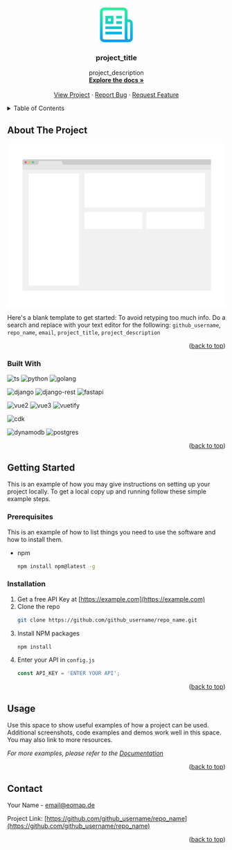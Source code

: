 <!-- PROJECT LOGO -->
<br id="readme-top"/>
<div align="center">
  <a href="https://github.com/github_username/repo_name">
    <img src="docs/images/logo.png" alt="Logo" width="80" height="80">
  </a>

<h3 align="center">project_title</h3>

  <p align="center">
    project_description
    <br />
    <a href="https://github.com/github_username/repo_name"><strong>Explore the docs »</strong></a>
    <br />
    <br />
    <a href="https://github.com/github_username/repo_name">View Project</a>
    ·
    <a href="https://github.com/github_username/repo_name/issues">Report Bug</a>
    ·
    <a href="https://github.com/github_username/repo_name/issues">Request Feature</a>
  </p>
</div>



<!-- TABLE OF CONTENTS -->
<details>
  <summary>Table of Contents</summary>
  <ol>
    <li>
      <a href="#about-the-project">About The Project</a>
      <ul>
        <li><a href="#built-with">Built With</a></li>
      </ul>
    </li>
    <li>
      <a href="#getting-started">Getting Started</a>
      <ul>
        <li><a href="#prerequisites">Prerequisites</a></li>
        <li><a href="#installation">Installation</a></li>
      </ul>
    </li>
    <li><a href="#usage">Usage</a></li>
  </ol>
</details>



<!-- ABOUT THE PROJECT -->
## About The Project

[![Product Name Screen Shot][product-screenshot]](https://example.com)

Here's a blank template to get started: To avoid retyping too much info. Do a search and replace with your text editor for the following: `github_username`, `repo_name`, `email`, `project_title`, `project_description`

<p align="right">(<a href="#readme-top">back to top</a>)</p>



### Built With

![ts][ts]
![python][python]
![golang][golang]

![django][django]
![django-rest][django-rest]
![fastapi][fastapi]

![vue2][vue2]
![vue3][vue3]
![vuetify][vuetify]

![cdk][cdk]

![dynamodb][dynamodb]
![postgres][postgres]


<p align="right">(<a href="#readme-top">back to top</a>)</p>



<!-- GETTING STARTED -->
## Getting Started

This is an example of how you may give instructions on setting up your project locally.
To get a local copy up and running follow these simple example steps.

### Prerequisites

This is an example of how to list things you need to use the software and how to install them.
* npm
  ```sh
  npm install npm@latest -g
  ```

### Installation

1. Get a free API Key at [https://example.com](https://example.com)
2. Clone the repo
   ```sh
   git clone https://github.com/github_username/repo_name.git
   ```
3. Install NPM packages
   ```sh
   npm install
   ```
4. Enter your API in `config.js`
   ```js
   const API_KEY = 'ENTER YOUR API';
   ```

<p align="right">(<a href="#readme-top">back to top</a>)</p>



<!-- USAGE EXAMPLES -->
## Usage

Use this space to show useful examples of how a project can be used. Additional screenshots, code examples and demos work well in this space. You may also link to more resources.

_For more examples, please refer to the [Documentation](https://example.com)_

<p align="right">(<a href="#readme-top">back to top</a>)</p>



<!-- CONTACT -->
## Contact

Your Name - email@eomap.de

Project Link: [https://github.com/github_username/repo_name](https://github.com/github_username/repo_name)

<p align="right">(<a href="#readme-top">back to top</a>)</p>


<!-- MARKDOWN LINKS & IMAGES -->
<!-- https://www.markdownguide.org/basic-syntax/#reference-style-links -->
[django]: https://img.shields.io/badge/django-%23092E20.svg?style=for-the-badge&logo=django&logoColor=white
[django-rest]: https://img.shields.io/badge/DJANGO-REST-ff1709?style=for-the-badge&logo=django&logoColor=white&color=ff1709&labelColor=gray
[fastapi]: https://img.shields.io/badge/FastAPI-005571?style=for-the-badge&logo=fastapi
[vue2]: https://img.shields.io/badge/vue_2-%2335495e.svg?style=for-the-badge&logo=vuedotjs&logoColor=%234FC08D
[vue3]: https://img.shields.io/badge/vue_3-%2335495e.svg?style=for-the-badge&logo=vuedotjs&logoColor=%234FC08D
[vuetify]: https://img.shields.io/badge/Vuetify-1867C0?style=for-the-badge&logo=vuetify&logoColor=AEDDFF
[ts]: https://img.shields.io/badge/typescript-%23007ACC.svg?style=for-the-badge&logo=typescript&logoColor=white
[python]: https://img.shields.io/badge/python-3670A0?style=for-the-badge&logo=python&logoColor=ffdd54
[cdk]: https://img.shields.io/badge/cdk-%23FF9900.svg?style=for-the-badge&logo=amazon-aws&logoColor=white
[dynamodb]: https://img.shields.io/badge/Amazon%20DynamoDB-4053D6?style=for-the-badge&logo=Amazon%20DynamoDB&logoColor=white
[postgres]: https://img.shields.io/badge/postgres-%23316192.svg?style=for-the-badge&logo=postgresql&logoColor=white
[golang]: https://img.shields.io/badge/go-%2300ADD8.svg?style=for-the-badge&logo=go&logoColor=white

[product-screenshot]: docs/images/screenshot.png